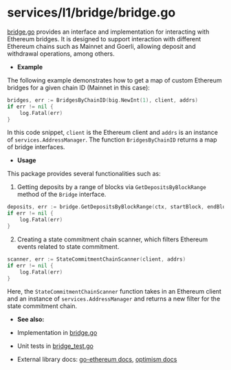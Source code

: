 # services/l1/bridge/bridge.go

[bridge.go](./bridge.go) provides an interface and implementation for interacting with Ethereum bridges.
It is designed to support interaction with different Ethereum chains such as Mainnet and Goerli, allowing deposit and withdrawal operations, among others.

- **Example**

The following example demonstrates how to get a map of custom Ethereum bridges for a given chain ID (Mainnet in this case):

```go
bridges, err := BridgesByChainID(big.NewInt(1), client, addrs)
if err != nil {
    log.Fatal(err)
}
```
In this code snippet, `client` is the Ethereum client and `addrs` is an instance of `services.AddressManager`. The function `BridgesByChainID` returns a map of bridge interfaces.

- **Usage**

This package provides several functionalities such as:

1. Getting deposits by a range of blocks via `GetDepositsByBlockRange` method of the `Bridge` interface.

```go
deposits, err := bridge.GetDepositsByBlockRange(ctx, startBlock, endBlock)
if err != nil {
    log.Fatal(err)
}
```

2. Creating a state commitment chain scanner, which filters Ethereum events related to state commitment.

```go
scanner, err := StateCommitmentChainScanner(client, addrs)
if err != nil {
    log.Fatal(err)
}
```

Here, the `StateCommitmentChainScanner` function takes in an Ethereum client and an instance of `services.AddressManager` and returns a new filter for the state commitment chain.

- **See also:** 

- Implementation in [bridge.go](./bridge.go)
- Unit tests in [bridge_test.go](../bridge/bridge_test.go)
- External library docs: [go-ethereum docs](https://pkg.go.dev/github.com/ethereum/go-ethereum@v1.10.8), [optimism docs](https://pkg.go.dev/github.com/ethereum-optimism/optimism)
